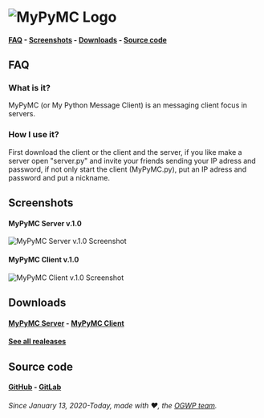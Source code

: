 # ![MyPyMC Logo](https://ogwp.github.io/mypymc/mypymcmini.png)

#### [FAQ](#faq) - [Screenshots](#screenshots) - [Downloads](#downloads) - [Source code](#source-code)

## FAQ

### What is it?

MyPyMC (or My Python Message Client) is an messaging client focus in servers.

### How I use it?

First download the client or the client and the server, if you like make a server open "server.py" and invite your friends sending your IP adress and password, if not only start the client (MyPyMC.py), put an IP adress and password and put a nickname.

## Screenshots

#### MyPyMC Server v.1.0

![MyPyMC Server v.1.0 Screenshot](https://ogwp.github.io/mypymc/server1-0photo2.png)

#### MyPyMC Client v.1.0

![MyPyMC Client v.1.0 Screenshot](https://ogwp.github.io/mypymc/user1-0photo1.png)

## Downloads

#### [MyPyMC Server](https://github.com/ogwp/MyPyMC/releases/download/v1.0/server.py) - [MyPyMC Client](https://github.com/ogwp/MyPyMC/releases/download/v1.0/client.py)

#### [See all realeases](https://github.com/ogwp/MyPyMC/releases)

## Source code

#### [GitHub](https://github.com/ogwp/MyPyMC) - [GitLab](https://gitlab.com/ogwp/MyPyMC)



###### Since January 13, 2020-Today, made with ❤️, the [OGWP team](https://ogwp.github.io/team).
